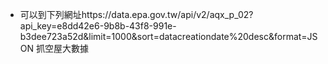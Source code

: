 - 可以到下列網址https://data.epa.gov.tw/api/v2/aqx_p_02?api_key=e8dd42e6-9b8b-43f8-991e-b3dee723a52d&limit=1000&sort=datacreationdate%20desc&format=JSON 抓空屋大數據
